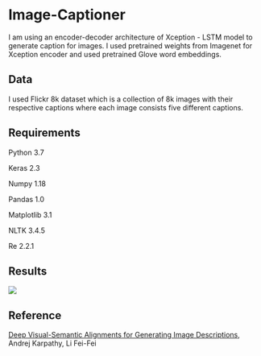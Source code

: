 # Image-Captioner

I am using an encoder-decoder architecture of Xception - LSTM model to generate caption for images. I used pretrained weights from Imagenet for Xception encoder and used pretrained Glove word embeddings. 

## Data

I used Flickr 8k dataset which is a collection of 8k images with their respective captions where each image consists five different captions.

## Requirements

Python 3.7

Keras 2.3

Numpy 1.18

Pandas 1.0

Matplotlib 3.1

NLTK 3.4.5

Re 2.2.1

## Results

![](Image-Captioning/test/1.jpg)

## Reference

[Deep Visual-Semantic Alignments for Generating Image Descriptions](https://arxiv.org/abs/1412.2306), Andrej Karpathy, Li Fei-Fei
